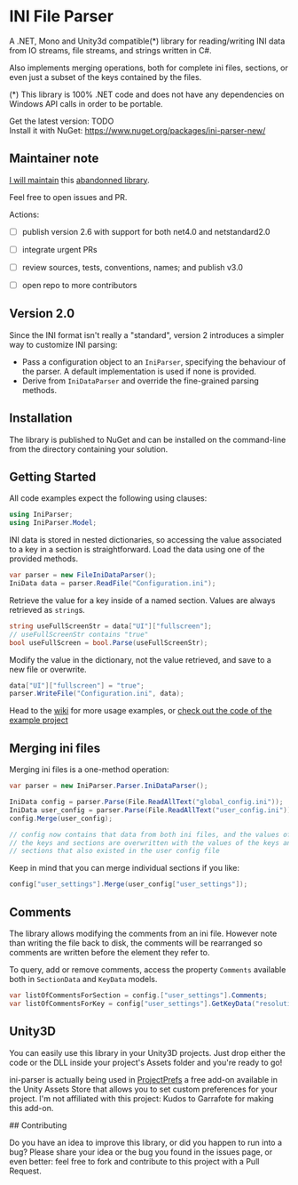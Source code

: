 
INI File Parser
========================

A .NET, Mono and Unity3d compatible(*) library for reading/writing INI data from IO streams, file streams, and strings written in C#.

Also implements merging operations, both for complete ini files, sections, or even just a subset of the keys contained by the files.

(*) This library is 100% .NET code and does not have any dependencies on Windows API calls in order to be portable.

Get the latest version: TODO  
Install it with NuGet: https://www.nuget.org/packages/ini-parser-new/

## Maintainer note

[I will maintain](https://github.com/sandrock/ini-parser-dotnet) this [abandonned library](https://github.com/rickyah/ini-parser).

Feel free to open issues and PR. 

Actions:

- [ ] publish version 2.6 with support for both net4.0 and netstandard2.0
- [ ] integrate urgent PRs
- [ ] review sources, tests, conventions, names; and publish v3.0
- [ ] open repo to more contributors


## Version 2.0

Since the INI format isn't really a "standard", version 2 introduces a simpler way to customize INI parsing:

- Pass a configuration object to an `IniParser`, specifying the behaviour of the parser. A default implementation is used if none is provided. 
- Derive from `IniDataParser` and override the fine-grained parsing methods.


## Installation

The library is published to NuGet and can be installed on the command-line from the directory containing your solution.


## Getting Started

All code examples expect the following using clauses:

```csharp
using IniParser;
using IniParser.Model;
```

INI data is stored in nested dictionaries, so accessing the value associated to a key in a section is straightforward. Load the data using one of the provided methods.

```csharp
var parser = new FileIniDataParser();
IniData data = parser.ReadFile("Configuration.ini");
```

Retrieve the value for a key inside of a named section. Values are always retrieved as `string`s.

```csharp
string useFullScreenStr = data["UI"]["fullscreen"];
// useFullScreenStr contains "true"
bool useFullScreen = bool.Parse(useFullScreenStr);
```

Modify the value in the dictionary, not the value retrieved, and save to a new file or overwrite.

```csharp
data["UI"]["fullscreen"] = "true";
parser.WriteFile("Configuration.ini", data);
```

Head to the [wiki](https://github.com/rickyah/ini-parser/wiki) for more usage examples, or [check out the code of the example project](https://github.com/rickyah/ini-parser/blob/development/src/IniFileParser.Example/Program.cs)


## Merging ini files

Merging ini files is a one-method operation:

```csharp
var parser = new IniParser.Parser.IniDataParser();

IniData config = parser.Parse(File.ReadAllText("global_config.ini"));
IniData user_config = parser.Parse(File.ReadAllText("user_config.ini"));
config.Merge(user_config);

// config now contains that data from both ini files, and the values of
// the keys and sections are overwritten with the values of the keys and
// sections that also existed in the user config file
```

Keep in mind that you can merge individual sections if you like:

```csharp
config["user_settings"].Merge(user_config["user_settings"]);
```

## Comments

The library allows modifying the comments from an ini file. 
However note than writing the file back to disk, the comments will be rearranged so 
comments are written before the element they refer to.

To query, add or remove comments, access the property `Comments` available both in `SectionData` and `KeyData` models.

```csharp
var listOfCommentsForSection = config.["user_settings"].Comments;
var listOfCommentsForKey = config["user_settings"].GetKeyData("resolution").Comments;
```

## Unity3D

You can easily use this library in your Unity3D projects. Just drop either the code or the DLL inside your project's Assets folder and you're ready to go!

ini-parser is actually being used in [ProjectPrefs](http://u3d.as/content/garrafote/project-prefs/5so) a free add-on available in the Unity Assets Store that allows you to set custom preferences for your project. I'm not affiliated with this project: Kudos to Garrafote for making this add-on.


## Contributing

Do you have an idea to improve this library, or did you happen to run into a bug? Please share your idea or the bug you found in the issues page, or even better: feel free to fork and contribute to this project with a Pull Request.
